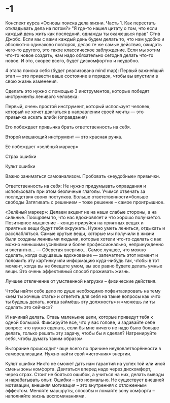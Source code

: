 # -1
Конспект курса
 «Основы поиска дела жизни. Часть 1. Как перестать откладывать дела на потом?»
"Я где-то нашел цитату о том, 
что если каждый день жить как последний, 
однажды ты окажешься прав"
Стив Джобс.
Если мы с вами каждый день будем делать то, что нам удобно и абсолютно одинаково повторяя, делая те же самые действия, ожидать чего-то другого, это такое классическое заблуждение. Если мы хотим что-то новое создать, нам надо обязательно сегодня делать что-то новое. И это, скорее всего, будет дискомфортно и неудобно.

4 этапа поиска себя (будет реализована mind map):
Первый важнейший этап — это привести ваше состояние в порядок, чтобы вы впустили в свою жизнь изменения.

Сделать это нужно с помощью 3 инструментов, которые победят инструменты ленивого человека:

Первый, очень простой инструмент, который использует человек, который не хочет двигаться в направлении своей мечты — это привычка искать алиби (оправдания)

Его побеждает привычка брать ответственность на себя.

Второй мешающий инструмент — это красная ручка.

Её побеждает «зелёный маркер»

Страх ошибки

Культ ошибки

Важно заниматься самоанализом.
Пробовать «неудобные» привычки.

Ответственность на себя:
Не нужно придумывать оправдания и использовать при этом безличные глаголы.
Учимся отвечать за последствия своих поступков.
Больше ответственности=больше свободы
Затягивать с решением – тоже решение – самое проигрышное.

«Зелёный маркер»:
Делаем акцент не на наши слабые стороны, а на сильные.
Поощряем то, что нас вдохновляет и что хорошо получается.
Позитивное мышление – концентрируйся на приятных вещах и приятные вещи будут тебя окружать.
Нужно уметь лениться, отдыхать и расслабляться. Самые крутые вещи, которые мы получили в жизни были созданы ленивыми людьми, которые хотели что-то сделать с как можно меньшими усилиями и более профессионально, непринужденно и элегантно… — Сберегая энергию… 
Самое лучшее, что можно сделать, когда ощущаешь вдохновение — запечатлеть этот момент и положить эту картинку или информацию куда-нибудь так, чтобы в тот момент, когда вы не блещете умом, вы все равно будете делать умные вещи. 
Это очень эффективный способ проживать жизнь.

Лучшее отвлечение от умственной нагрузки – физические действия.

Чтобы найти себе дело по душе необходимо пофантазировать на тему «кем ты хочешь стать» и ответить для себя на такие вопросы как «что ты будешь делать, когда займёшь эту должность» и «можешь ли ты сделать это сейчас»?

И начинай делать.
Ставь маленькие цели, которые приведут тебя к одной большой.
Фиксируйте все, что у вас голове, и задавайте себе вопрос: что нужно сделать, если бы мне ничего не надо было больше делать, только решать эту задачу, чтобы бы я сделал? 
Натренируйте себя, чтобы думать таким образом

Выгорание происходит чаще всего по причине неудовлетворённости в самореализации.
Нужно найти свой «источник» энергии.

Культ ошибки
Никто не сможет дать нам гарантий на успех той или иной смены зоны комфорта.
Двигаться вперед надо через дискомфорт, через страх.
Стоит не бояться ошибок, а учиться на них, делать выводы и нарабатывать опыт. Ошибки – это нормально.
Не существует внешней мотивации, внешняя мотивация – это внутренняя с отложенным эффектом.
Меняйте маршруты, способы и ломайте зону комфорта – наполняйте жизнь воспоминаниями.
